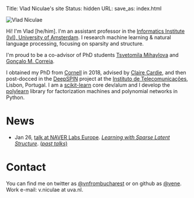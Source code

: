 Title: Vlad Niculae's site
Status: hidden
URL:
save_as: index.html

<img id="vladpic" class="marginnote" src="vlad-niculae.jpg" alt="Vlad Niculae" />

Hi! I'm Vlad [he/him]. I'm an assistant professor in the
[Informatics Institute (IvI), University of Amsterdam](https://ivi.uva.nl/).
I research machine learning & natural language processing, focusing on sparsity
and structure.

I'm proud to be a co-advisor of PhD students [Tsvetomila Mihaylova](https://tsvm.github.io/)
and [Gonçalo M. Correia](https://goncalomcorreia.github.io/).
<!--<span style="font-weight: bold">
I am recruiting one [*PhD candidate in ML for NLP.*](/jobs.html)</span>-->

I obtained my PhD from [Cornell](http://www.cs.cornell.edu/) in 2018,
advised by [Claire Cardie](http://www.cs.cornell.edu/home/cardie/),
and then post-docced in the
[DeepSPIN](https://deep-spin.github.io/) project
at the [Instituto de Telecomunicações](https://www.it.pt), Lisbon, Portugal.
I am a [scikit-learn](http://scikit-learn.org) core dev/alum and
I develop the [polylearn](http://contrib.scikit-learn.org/polylearn)
library for factorization machines and polynomial networks in Python.

# News
  - Jan 26, [talk at NAVER Labs Europe](https://europe.naverlabs.com/research/seminars/learning-with-sparse-latent-structure/). [*Learning with Sparse Latent Structure*](talks/20-lpsparsemap-naver.pdf). [(*past talks*)](/talks.html)

# Contact
You can find me on twitter as
[@vnfrombucharest](https://www.twitter.com/vnfrombucharest) or on github as
[@vene](https://www.github.com/vene).
Work e-mail: 
v.niculae<span style="display:none">dog on wheels</span> at uva.nl.
